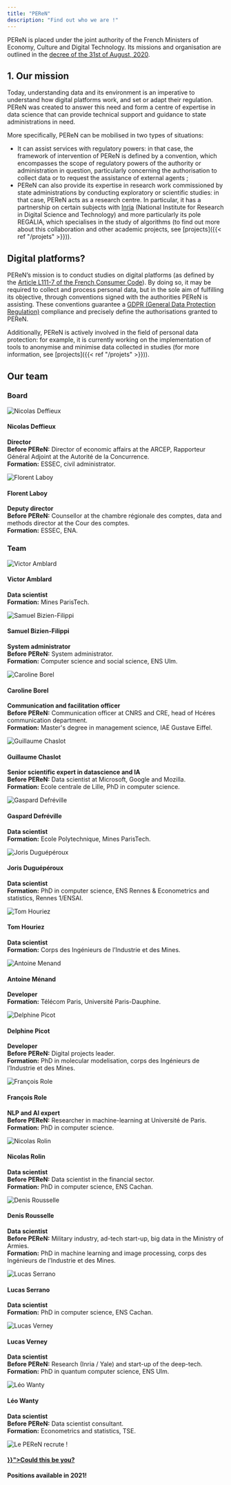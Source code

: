 ```yaml
---
title: "PEReN"
description: "Find out who we are !"
---
```


PEReN is placed under the joint authority of the French Ministers of Economy, Culture and Digital Technology. Its missions and organisation are outlined in the [decree of the 31st of August, 2020][3].


## 1.	Our mission

Today, understanding data and its environment is an imperative to understand how digital platforms work, and set or adapt their regulation. PEReN was created to answer this need and form a centre of expertise in data science that can provide technical support and guidance to state administrations in need.


More specifically, PEReN can be mobilised in two types of situations:
-	It can assist services with regulatory powers: in that case, the framework of intervention of PEReN is defined by a convention, which encompasses the scope of regulatory powers of the authority or administration in question, particularly concerning the authorisation to collect data or to request the assistance of external agents ;
-	PEReN can also provide its expertise in research work commissioned by state administrations by conducting exploratory or scientific studies: in that case, PEReN acts as a research centre. In particular, it has a partnership on certain subjects with [Inria][4] (National Institute for Research in Digital Science and Technology) and more particularly its pole REGALIA, which specialises in the study of algorithms (to find out more about this collaboration and other academic projects, see [projects]({{< ref "/projets" >}})).



[2]: https://www.entreprises.gouv.fr/fr
[3]: https://www.legifrance.gouv.fr/jorf/id/JORFTEXT000042297154
[4]: https://inria.fr/en


## Digital platforms?


PEReN’s mission is to conduct studies on digital platforms (as defined by the [Article L111-7 of the French Consumer Code][6]). By doing so, it may be required to collect and process personal data, but in the sole aim of fulfilling its objective, through conventions signed with the authorities PEReN is assisting. These conventions guarantee a [GDPR (General Data Protection Regulation)][7] compliance and precisely define the authorisations granted to PEReN.

Additionally, PEReN is actively involved in the field of personal data protection: for example, it is currently working on the implementation of tools to anonymise and minimise data collected in studies (for more information, see [projects]({{< ref "/projets" >}})).




[5]: https://www.vie-publique.fr/fiches/les-autorites-administratives-independantes
[6]: https://www.legifrance.gouv.fr/codes/article_lc/LEGIARTI000033219601/
[7]: https://gdpr.eu/


## Our team

### Board

<div class="fr-grid-row fr-grid-row--gutters fr-grid-row--center fr-my-0">
    <div class="fr-col-6 fr-col-lg-3">
        <div class="fr-tile fr-enlarge-link">
            <div class="fr-tile__img">
                <img src="NicolasD.png" class="fr-responsive-img" title="Nicolas Deffieux" alt="Nicolas Deffieux" />
            </div>
            <div class="fr-tile__body">
                <h4 class="fr-tile__title">Nicolas Deffieux</h4>
                <p class="fr-tile__desc center">
                    <strong>Director</strong><br>
                    <strong>Before PEReN:</strong> Director of economic affairs at the ARCEP, Rapporteur Général Adjoint at the Autorité de la Concurrence.<br>
                    <strong>Formation:</strong> ESSEC, civil administrator.
            </div>
        </div>
    </div>
    <div class="fr-col-6 fr-col-lg-3">
        <div class="fr-tile fr-enlarge-link">
            <div class="fr-tile__img">
                <img src="Florent.png" class="fr-responsive-img" title="Florent Laboy" alt="Florent Laboy" />
            </div>
            <div class="fr-tile__body">
                <h4 class="fr-tile__title">Florent Laboy</h4>
                <p class="fr-tile__desc center">
                    <strong>Deputy director</strong><br>
                    <strong>Before PEReN:</strong> Counsellor at the chambre régionale des comptes, data and methods director at the Cour des comptes.<br>
                    <strong>Formation:</strong> ESSEC, ENA.
                </p>
            </div>
        </div>
    </div>
</div>

### Team

<div class="fr-grid-row fr-grid-row--gutters fr-grid-row--center">
    <div class="fr-col-6 fr-col-lg-3">
        <div class="fr-tile fr-enlarge-link">
            <div class="fr-tile__img">
                <img src="Victor.png" class="fr-responsive-img" title="Victor Amblard" alt="Victor Amblard" />
            </div>
            <div class="fr-tile__body">
                <h4 class="fr-tile__title">Victor Amblard</h4>
                <p class="fr-tile__desc center">
                    <strong>Data scientist</strong><br>
                    <strong>Formation:</strong> Mines ParisTech.
                </p>
            </div>
        </div>
    </div>
    <div class="fr-col-6 fr-col-lg-3">
        <div class="fr-tile fr-enlarge-link">
            <div class="fr-tile__img">
                <img src="Samuel.png" class="fr-responsive-img" title="Samuel Bizien-Filippi" alt="Samuel Bizien-Filippi" />
            </div>
            <div class="fr-tile__body">
                <h4 class="fr-tile__title">Samuel Bizien-Filippi</h4>
                <p class="fr-tile__desc center">
                    <strong>System administrator</strong><br>
                    <strong>Before PEReN:</strong> System administrator.<br>
                    <strong>Formation:</strong> Computer science and social science, ENS Ulm.
                </p>
            </div>
        </div>
    </div>
    <div class="fr-col-6 fr-col-lg-3">
        <div class="fr-tile fr-enlarge-link">
            <div class="fr-tile__img">
                <img src="Caroline.png" class="fr-responsive-img" title="Caroline Borel" alt="Caroline Borel" />
            </div>
            <div class="fr-tile__body">
                <h4 class="fr-tile__title">Caroline Borel</h4>
                <p class="fr-tile__desc center">
                    <strong>Communication and facilitation officer</strong><br>
                    <strong>Before PEReN:</strong> Communication officer at CNRS and CRE, head of Hcéres communication department.<br>
                    <strong>Formation:</strong> Master's degree in management science, IAE Gustave Eiffel.
                </p>
            </div>
        </div>
    </div>
    <div class="fr-col-6 fr-col-lg-3">
        <div class="fr-tile fr-enlarge-link">
            <div class="fr-tile__img">
                <img src="guillaume.png" class="fr-responsive-img" title="Guillaume Chaslot" alt="Guillaume Chaslot" />
            </div>
            <div class="fr-tile__body">
                <h4 class="fr-tile__title">Guillaume Chaslot</h4>
                <p class="fr-tile__desc center">
                    <strong>Senior scientific expert in datascience and IA</strong><br>
                    <strong>Before PEReN:</strong> Data scientist at Microsoft, Google and Mozilla.<br>
                    <strong>Formation:</strong> Ecole centrale de Lille, PhD in computer science.
                </p>
            </div>
        </div>
    </div>
    <div class="fr-col-6 fr-col-lg-3">
        <div class="fr-tile fr-enlarge-link">
            <div class="fr-tile__img">
                <img src="Gaspard.png" class="fr-responsive-img" title="Gaspard Defréville" alt="Gaspard Defréville" />
            </div>
            <div class="fr-tile__body">
                <h4 class="fr-tile__title">Gaspard Defréville</h4>
                <p class="fr-tile__desc center">
                    <strong>Data scientist</strong><br>
                    <strong>Formation:</strong> Ecole Polytechnique, Mines ParisTech.
                </p>
            </div>
        </div>
    </div>
    <div class="fr-col-6 fr-col-lg-3">
        <div class="fr-tile">
            <div class="fr-tile__img">
                <img src="Joris.png" class="fr-responsive-img" title="Joris Duguépéroux" alt="Joris Duguépéroux" />
            </div>
            <div class="fr-tile__body">
                <h4 class="fr-tile__title">Joris Duguépéroux</h4>
                <p class="fr-tile__desc center">
                    <strong>Data scientist</strong><br>
                    <strong>Formation:</strong> PhD in computer science, ENS Rennes & Econometrics and statistics, Rennes 1/ENSAI.
                </p>
            </div>
        </div>
    </div>
    <div class="fr-col-6 fr-col-lg-3">
        <div class="fr-tile fr-enlarge-link">
            <div class="fr-tile__img">
                <img src="Tom.png" class="fr-responsive-img" title="Tom Houriez" alt="Tom Houriez" />
            </div>
            <div class="fr-tile__body">
                <h4 class="fr-tile__title">Tom Houriez</h4>
                <p class="fr-tile__desc center"><strong class="inline-center">Data scientist</strong><br>
                <strong>Formation:</strong> Corps des Ingénieurs de l’Industrie et des Mines.</p>
            </div>
        </div>
    </div>
    <div class="fr-col-6 fr-col-lg-3">
        <div class="fr-tile fr-enlarge-link">
            <div class="fr-tile__img">
                <img src="Antoine.png" class="fr-responsive-img" title="Antoine Menand" alt="Antoine Menand" />
            </div>
            <div class="fr-tile__body">
                <h4 class="fr-tile__title">Antoine Ménand</h4>
                <p class="fr-tile__desc center">
                    <strong>Developer</strong><br>
                    <strong>Formation:</strong> Télécom Paris, Université Paris-Dauphine.
                </p>
            </div>
        </div>
    </div>
    <div class="fr-col-6 fr-col-lg-3">
        <div class="fr-tile fr-enlarge-link">
            <div class="fr-tile__img">
                <img src="Delphine.png" class="fr-responsive-img" title="Delphine Picot" alt="Delphine Picot" />
            </div>
            <div class="fr-tile__body">
                <h4 class="fr-tile__title">Delphine Picot</h4>
                <p class="fr-tile__desc center">
                    <strong>Developer</strong><br>
                    <strong>Before PEReN:</strong> Digital projects leader.<br>
                    <strong>Formation:</strong> PhD in molecular modelisation, corps des Ingénieurs de l’Industrie et des Mines.
                </p>
            </div>
        </div>
    </div>
    <div class="fr-col-6 fr-col-lg-3">
        <div class="fr-tile fr-enlarge-link">
            <div class="fr-tile__img">
                <img src="Francois.png" class="fr-responsive-img" title="François Role" alt="François Role" />
            </div>
            <div class="fr-tile__body">
                <h4 class="fr-tile__title">François Role</h4>
                <p class="fr-tile__desc center">
                    <strong>NLP and AI expert</strong><br>
                    <strong>Before PEReN:</strong> Researcher in machine-learning at <span lang="fr">Université de Paris</span>.<br>
                    <strong>Formation:</strong> PhD in computer science.
                </p>
            </div>
        </div>
    </div>
    <div class="fr-col-6 fr-col-lg-3">
        <div class="fr-tile fr-enlarge-link">
            <div class="fr-tile__img">
                <img src="NicolasR.png" class="fr-responsive-img" title="Nicolas Rolin" alt="Nicolas Rolin" />
            </div>
            <div class="fr-tile__body">
                <h4 class="fr-tile__title">Nicolas Rolin</h4>
                <p class="fr-tile__desc center">
                    <strong>Data scientist</strong><br>
                    <strong>Before PEReN:</strong> Data scientist in the financial sector.<br>
                    <strong>Formation:</strong> PhD in computer science, ENS Cachan.
                </p>
            </div>
        </div>
    </div>
    <div class="fr-col-6 fr-col-lg-3">
        <div class="fr-tile fr-enlarge-link">
            <div class="fr-tile__img">
                <img src="Denis.png" class="fr-responsive-img" title="Denis Rousselle" alt="Denis Rousselle" />
            </div>
            <div class="fr-tile__body">
                <h4 class="fr-tile__title">Denis Rousselle</h4>
                <p class="fr-tile__desc center">
                    <strong>Data scientist</strong><br>
                    <strong>Before PEReN:</strong> Military industry, ad-tech start-up, big data in the Ministry of Armies.<br>
                    <strong>Formation:</strong> PhD in machine learning and image processing, corps des Ingénieurs de l’Industrie et des Mines.
                </p>
            </div>
        </div>
    </div>
    <div class="fr-col-6 fr-col-lg-3">
        <div class="fr-tile fr-enlarge-link">
            <div class="fr-tile__img">
                <img src="LucasS.png" class="fr-responsive-img" title="Lucas Serrano" alt="Lucas Serrano" />
            </div>
            <div class="fr-tile__body">
                <h4 class="fr-tile__title">Lucas Serrano</h4>
                <p class="fr-tile__desc center">
                    <strong>Data scientist</strong><br>
                    <strong>Formation:</strong> PhD in computer science, ENS Cachan.
                </p>
            </div>
        </div>
    </div>
    <div class="fr-col-6 fr-col-lg-3">
        <div class="fr-tile fr-enlarge-link">
            <div class="fr-tile__img">
                <img src="LucasV.png" class="fr-responsive-img" title="Lucas Verney" alt="Lucas Verney" />
            </div>
            <div class="fr-tile__body">
                <h4 class="fr-tile__title">Lucas Verney</h4>
                <p class="fr-tile__desc center">
                    <strong>Data scientist</strong><br>
                    <strong>Before PEReN:</strong> Research (Inria / Yale) and start-up of the deep-tech.<br>
                    <strong>Formation:</strong> PhD in quantum computer science, ENS Ulm.
                </p>
            </div>
        </div>
    </div>
    <div class="fr-col-6 fr-col-lg-3">
        <div class="fr-tile fr-enlarge-link">
            <div class="fr-tile__img">
                <img src="Leo.png" class="fr-responsive-img" title="Léo Wanty" alt="Léo Wanty" />
            </div>
            <div class="fr-tile__body">
                <h4 class="fr-tile__title">Léo Wanty</h4>
                <p class="fr-tile__desc center">
                    <strong>Data scientist</strong><br>
                    <strong>Before PEReN:</strong> Data scientist consultant.<br>
                    <strong>Formation:</strong> Econometrics and statistics, TSE.
                </p>
            </div>
        </div>
    </div>
    <div class="fr-col-6 fr-col-lg-3">
        <div class="fr-tile fr-enlarge-link">
            <div class="fr-tile__img">
                <img src="undraw_interview_rmcf.svg" class="fr-responsive-img" title="Le PEReN recrute !" alt="Le PEReN recrute !" />
            </div>
            <div class="fr-tile__body">
                <h4 class="fr-tile__title"><a class="fr-tile__link" href="{{< ref "/recrutement" >}}">Could this be you?</a></h4>
                <p class="fr-tile__desc center"><strong>Positions available in 2021!</strong></p>
            </div>
        </div>
    </div>
</div>
